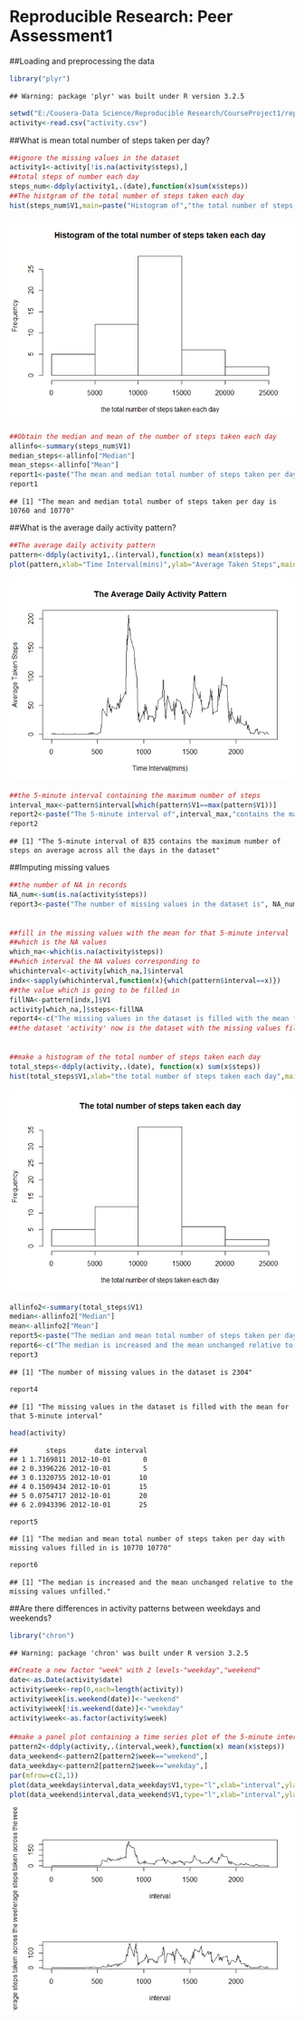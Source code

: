 # Reproducible Research: Peer Assessment1

##Loading and preprocessing the data

```r
library("plyr")
```

```
## Warning: package 'plyr' was built under R version 3.2.5
```

```r
setwd("E:/Cousera-Data Science/Reproducible Research/CourseProject1/repdata-data-activity")
activity<-read.csv("activity.csv")
```

##What is mean total number of steps taken per day?

```r
##ignore the missing values in the dataset
activity1<-activity[!is.na(activity$steps),]
##total steps of number each day
steps_num<-ddply(activity1,.(date),function(x)sum(x$steps))
##The histgram of the total number of steps taken each day
hist(steps_num$V1,main=paste("Histogram of","the total number of steps taken each day"),xlab="the total number of steps taken each day")
```

![](PA1_template_files/figure-html/unnamed-chunk-2-1.png)<!-- -->

```r
##Obtain the median and mean of the number of steps taken each day 
allinfo<-summary(steps_num$V1)
median_steps<-allinfo["Median"]
mean_steps<-allinfo["Mean"]
report1<-paste("The mean and median total number of steps taken per day is", median_steps, "and",mean_steps)
report1
```

```
## [1] "The mean and median total number of steps taken per day is 10760 and 10770"
```


##What is the average daily activity pattern?

```r
##The average daily activity pattern
pattern<-ddply(activity1,.(interval),function(x) mean(x$steps))
plot(pattern,xlab="Time Interval(mins)",ylab="Average Taken Steps",main="The Average Daily Activity Pattern",type="l")
```

![](PA1_template_files/figure-html/unnamed-chunk-3-1.png)<!-- -->

```r
##the 5-minute interval containing the maximum number of steps
interval_max<-pattern$interval[which(pattern$V1==max(pattern$V1))]
report2<-paste("The 5-minute interval of",interval_max,"contains the maximum number of steps on average across all the days in the dataset")
report2
```

```
## [1] "The 5-minute interval of 835 contains the maximum number of steps on average across all the days in the dataset"
```


##Imputing missing values

```r
##the number of NA in records
NA_num<-sum(is.na(activity$steps))
report3<-paste("The number of missing values in the dataset is", NA_num)


##fill in the missing values with the mean for that 5-minute interval
##which is the NA values
which_na<-which(is.na(activity$steps))
##which interval the NA values corresponding to 
whichinterval<-activity[which_na,]$interval
indx<-sapply(whichinterval,function(x){which(pattern$interval==x)})
##the value which is going to be filled in
fillNA<-pattern[indx,]$V1
activity[which_na,]$steps<-fillNA
report4<-c("The missing values in the dataset is filled with the mean for that 5-minute interval")
##the dataset 'activity' now is the dataset with the missing values filled in


##make a histogram of the total number of steps taken each day
total_steps<-ddply(activity,.(date), function(x) sum(x$steps))
hist(total_steps$V1,xlab="the total number of steps taken each day",main="The total number of steps taken each day")
```

![](PA1_template_files/figure-html/unnamed-chunk-4-1.png)<!-- -->

```r
allinfo2<-summary(total_steps$V1)
median<-allinfo2["Median"]
mean<-allinfo2["Mean"]
report5<-paste("The median and mean total number of steps taken per day with missing values filled in is", median,mean)
report6<-c("The median is increased and the mean unchanged relative to the missing values unfilled.")
report3
```

```
## [1] "The number of missing values in the dataset is 2304"
```

```r
report4
```

```
## [1] "The missing values in the dataset is filled with the mean for that 5-minute interval"
```

```r
head(activity)
```

```
##       steps       date interval
## 1 1.7169811 2012-10-01        0
## 2 0.3396226 2012-10-01        5
## 3 0.1320755 2012-10-01       10
## 4 0.1509434 2012-10-01       15
## 5 0.0754717 2012-10-01       20
## 6 2.0943396 2012-10-01       25
```

```r
report5
```

```
## [1] "The median and mean total number of steps taken per day with missing values filled in is 10770 10770"
```

```r
report6
```

```
## [1] "The median is increased and the mean unchanged relative to the missing values unfilled."
```

##Are there differences in activity patterns between weekdays and weekends?

```r
library("chron")
```

```
## Warning: package 'chron' was built under R version 3.2.5
```

```r
##Create a new factor "week" with 2 levels-"weekday","weekend"
date<-as.Date(activity$date)
activity$week<-rep(0,each=length(activity))
activity$week[is.weekend(date)]<-"weekend"
activity$week[!is.weekend(date)]<-"weekday"
activity$week<-as.factor(activity$week)

##make a panel plot containing a time series plot of the 5-minute interval and the average number of steps taken,averaged across all weekdays or weekend days.
pattern2<-ddply(activity,.(interval,week),function(x) mean(x$steps))
data_weekend<-pattern2[pattern2$week=="weekend",]
data_weekday<-pattern2[pattern2$week=="weekday",]
par(mfrow=c(2,1))
plot(data_weekday$interval,data_weekday$V1,type="l",xlab="interval",ylab="average steps taken across the weekday")
plot(data_weekend$interval,data_weekend$V1,type="l",xlab="interval",ylab="average steps taken across the weekend")
```

![](PA1_template_files/figure-html/unnamed-chunk-5-1.png)<!-- -->



